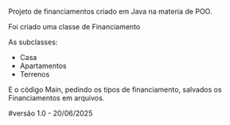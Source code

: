 Projeto de financiamentos criado em Java na materia de POO.

Foi criado uma classe de Financiamento

As subclasses:
- Casa
- Apartamentos
- Terrenos

E o código Main, pedindo os tipos de financiamento, salvados os Financiamentos em arquivos.


#versão 1.0 - 20/06/2025
